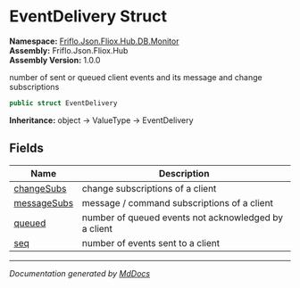 ﻿<!--  
  <auto-generated>   
    The contents of this file were generated by a tool.  
    Changes to this file may be list if the file is regenerated  
  </auto-generated>   
-->

# EventDelivery Struct

**Namespace:** [Friflo.Json.Fliox.Hub.DB.Monitor](../index.md)  
**Assembly:** Friflo.Json.Fliox.Hub  
**Assembly Version:** 1.0.0

number of sent or queued client events and its message and change subscriptions

```csharp
public struct EventDelivery
```

**Inheritance:** object → ValueType → EventDelivery

## Fields

| Name                                 | Description                                          |
| ------------------------------------ | ---------------------------------------------------- |
| [changeSubs](fields/changeSubs.md)   | change subscriptions of a client                     |
| [messageSubs](fields/messageSubs.md) | message \/ command subscriptions of a client         |
| [queued](fields/queued.md)           | number of queued events not acknowledged by a client |
| [seq](fields/seq.md)                 | number of events sent to a client                    |

___

*Documentation generated by [MdDocs](https://github.com/ap0llo/mddocs)*
